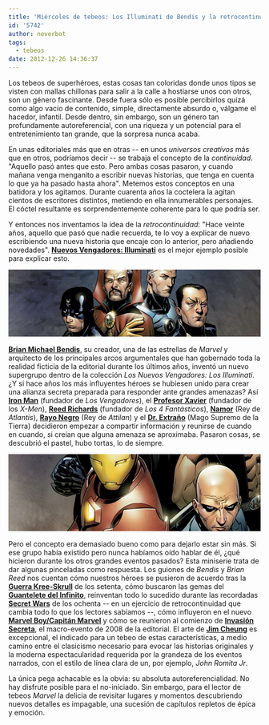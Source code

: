 ```yaml
---
title: 'Miércoles de tebeos: Los Illuminati de Bendis y la retrocontinuidad'
id: '5742'
author: neverbot
tags:
  - tebeos
date: 2012-12-26 14:36:37
---
```


Los tebeos de superhéroes, estas cosas tan coloridas donde unos tipos se visten con mallas chillonas para salir a la calle a hostiarse unos con otros, son un género fascinante. Desde fuera sólo es posible percibirlos quizá como algo vacío de contenido, simple, directamente absurdo o, válgame el hacedor, infantil. Desde dentro, sin embargo, son un género tan profundamente autoreferencial, con una riqueza y un potencial para el entretenimiento tan grande, que la sorpresa nunca acaba.

En unas editoriales más que en otras -- en unos _universos creativos_ más que en otros, podríamos decir -- se trabaja el concepto de la _continuidad_. "Aquello pasó antes que esto. Pero ambas cosas pasaron, y cuando mañana venga menganito a escribir nuevas historias, que tenga en cuenta lo que ya ha pasado hasta ahora". Metemos estos conceptos en una batidora y los agitamos. Durante cuarenta años la coctelera la agitan cientos de escritores distintos, metiendo en ella innumerables personajes. El cóctel resultante es sorprendentemente coherente para lo que podría ser.

Y entonces nos inventamos la idea de la _retrocontinuidad_: "Hace veinte años, aquello que pasó que nadie recuerda, te lo voy a explicar de nuevo escribiendo una nueva historia que encaje con lo anterior, pero añadiendo novedades". [**Nuevos Vengadores: Illuminati**](http://en.wikipedia.org/wiki/Illuminati_(comics)) es el mejor ejemplo posible para explicar esto.

![Los Illuminati de Jimmy Cheung](./miercoles-de-tebeos-los-illuminati-de-bendis-y-la-retrocontinuidad/the_illuminati_jimmy_cheung_1.jpg)

[**Brian Michael Bendis**](http://en.wikipedia.org/wiki/Brian_Michael_Bendis), su creador, una de las estrellas de _Marvel_ y arquitecto de los principales arcos argumentales que han gobernado toda la realidad ficticia de la editorial durante los últimos años, inventó un nuevo supergrupo dentro de la colección _Los Nuevos Vengadores: Los Illuminati_. ¿Y si hace años los más influyentes héroes se hubiesen unido para crear una alianza secreta preparada para responder ante grandes amenazas? Así [**Iron Man**](http://en.wikipedia.org/wiki/Iron_Man) (fundador de _Los Vengadores_), el [**Profesor Xavier**](http://en.wikipedia.org/wiki/Professor_X) (fundador de los _X-Men_), [**Reed Richards**](http://en.wikipedia.org/wiki/Mister_Fantastic) (fundador de _Los 4 Fantásticos_), [**Namor**](http://en.wikipedia.org/wiki/Namor) (Rey de _Atlantis_), [**Rayo Negro**](http://en.wikipedia.org/wiki/Black_Bolt) (Rey de _Attilan_) y el [**Dr. Extraño**](http://en.wikipedia.org/wiki/Doctor_Strange) (Mago Supremo de la Tierra) decidieron empezar a compartir información y reunirse de cuando en cuando, si creían que alguna amenaza se aproximaba. Pasaron cosas, se descubrió el pastel, hubo tortas, lo de siempre.

![Los Illuminati de Jimmy Cheung](./miercoles-de-tebeos-los-illuminati-de-bendis-y-la-retrocontinuidad/the_illuminati_jimmy_cheung_2.jpg)

Pero el concepto era demasiado bueno como para dejarlo estar sin más. Si ese grupo había existido pero nunca habíamos oído hablar de él, ¿qué hicieron durante los otros grandes eventos pasados? Esta miniserie trata de dar algunas pinceladas como respuesta. Los guiones de _Bendis_ y _Brian Reed_ nos cuentan cómo nuestros héroes se pusieron de acuerdo tras la **[Guerra Kree-Skrull](http://en.wikipedia.org/wiki/Kree-Skrull_War)** de los setenta, cómo buscaron las gemas del **[Guantelete del Infinito](http://en.wikipedia.org/wiki/Infinity_Gauntlet_(weapon))**, reinventan todo lo sucedido durante las recordadas [**Secret Wars**](http://en.wikipedia.org/wiki/Secret_Wars) de los ochenta -- en un ejercicio de retrocontinuidad que cambia todo lo que los lectores sabíamos --, cómo influyeron en el nuevo [**Marvel Boy/Capitán Marvel**](http://en.wikipedia.org/wiki/Noh-Varr) y cómo se reunieron al comienzo de [**Invasión Secreta**](http://en.wikipedia.org/wiki/Secret_Invasion), el macro-evento de 2008 de la editorial. El arte de [**Jim Cheung**](http://en.wikipedia.org/wiki/Jimmy_Cheung) es excepcional, el indicado para un tebeo de estas características, a medio camino entre el clasicismo necesario para evocar las historias originales y la moderna espectacularidad requerida por la grandeza de los eventos narrados, con el estilo de línea clara de un, por ejemplo, _John Romita Jr_.

La única pega achacable es la obvia: su absoluta autoreferencialidad. No hay disfrute posible para el no-iniciado. Sin embargo, para el lector de tebeos _Marvel_ la delicia de revisitar lugares y momentos descubriendo nuevos detalles es impagable, una sucesión de capítulos repletos de épica y emoción.
